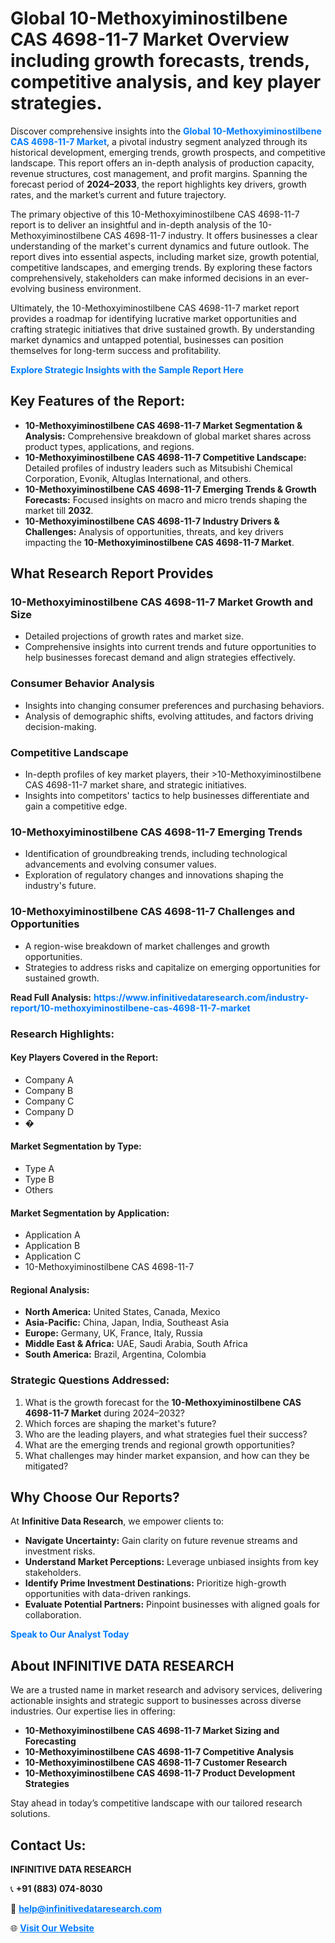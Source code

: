 <h1>Global 10-Methoxyiminostilbene CAS 4698-11-7 Market Overview including growth forecasts, trends, competitive analysis, and key player strategies.</h1>
<p>
Discover comprehensive insights into the 
<a href="https://www.infinitivedataresearch.com/industry-report/10-methoxyiminostilbene-cas-4698-11-7-market" rel="dofollow" style="color: #007BFF; text-decoration: none;"><strong>Global 10-Methoxyiminostilbene CAS 4698-11-7 Market</strong></a>, a pivotal industry segment analyzed through its historical development, emerging trends, growth prospects, and competitive landscape. This report offers an in-depth analysis of production capacity, revenue structures, cost management, and profit margins. Spanning the forecast period of <strong>2024–2033</strong>, the report highlights key drivers, growth rates, and the market’s current and future trajectory.
</p>
<p>
The primary objective of this 10-Methoxyiminostilbene CAS 4698-11-7 report is to deliver an insightful and in-depth analysis of the 10-Methoxyiminostilbene CAS 4698-11-7 industry. It offers businesses a clear understanding of the market's current dynamics and future outlook. The report dives into essential aspects, including market size, growth potential, competitive landscapes, and emerging trends. By exploring these factors comprehensively, stakeholders can make informed decisions in an ever-evolving business environment.
</p>
<p>
Ultimately, the 10-Methoxyiminostilbene CAS 4698-11-7 market report provides a roadmap for identifying lucrative market opportunities and crafting strategic initiatives that drive sustained growth. By understanding market dynamics and untapped potential, businesses can position themselves for long-term success and profitability.
</p>
<p>
<a href="https://www.infinitivedataresearch.com/request-sample/reportId=111362" style="color: #007BFF; text-decoration: none;"><strong>Explore Strategic Insights with the Sample Report Here</strong></a>
</p>

<h2>Key Features of the Report:</h2>
<ul>
<li><strong>10-Methoxyiminostilbene CAS 4698-11-7 Market Segmentation & Analysis:</strong> Comprehensive breakdown of global market shares across product types, applications, and regions.</li>
<li><strong>10-Methoxyiminostilbene CAS 4698-11-7 Competitive Landscape:</strong> Detailed profiles of industry leaders such as Mitsubishi Chemical Corporation, Evonik, Altuglas International, and others.</li>
<li><strong>10-Methoxyiminostilbene CAS 4698-11-7 Emerging Trends & Growth Forecasts:</strong> Focused insights on macro and micro trends shaping the market till <strong>2032</strong>.</li>
<li><strong>10-Methoxyiminostilbene CAS 4698-11-7 Industry Drivers & Challenges:</strong> Analysis of opportunities, threats, and key drivers impacting the <strong>10-Methoxyiminostilbene CAS 4698-11-7 Market</strong>.</li>
</ul>

<h2>What Research Report Provides</h2>
<h3>10-Methoxyiminostilbene CAS 4698-11-7 Market Growth and Size</h3>
<ul>
<li>Detailed projections of growth rates and market size.</li>
<li>Comprehensive insights into current trends and future opportunities to help businesses forecast demand and align strategies effectively.</li>
</ul>

<h3>Consumer Behavior Analysis</h3>
<ul>
<li>Insights into changing consumer preferences and purchasing behaviors.</li>
<li>Analysis of demographic shifts, evolving attitudes, and factors driving decision-making.</li>
</ul>

<h3>Competitive Landscape</h3>
<ul>
<li>In-depth profiles of key market players, their >10-Methoxyiminostilbene CAS 4698-11-7 market share, and strategic initiatives.</li>
<li>Insights into competitors' tactics to help businesses differentiate and gain a competitive edge.</li>
</ul>

<h3>10-Methoxyiminostilbene CAS 4698-11-7 Emerging Trends</h3>
<ul>
<li>Identification of groundbreaking trends, including technological advancements and evolving consumer values.</li>
<li>Exploration of regulatory changes and innovations shaping the industry's future.</li>
</ul>

<h3>10-Methoxyiminostilbene CAS 4698-11-7 Challenges and Opportunities</h3>
<ul>
<li>A region-wise breakdown of market challenges and growth opportunities.</li>
<li>Strategies to address risks and capitalize on emerging opportunities for sustained growth.</li>
</ul>
<p><strong>Read Full Analysis:</strong> <a href="https://www.infinitivedataresearch.com/industry-report/10-methoxyiminostilbene-cas-4698-11-7-market" rel="dofollow" style="color: #007BFF; text-decoration: none;"><strong>https://www.infinitivedataresearch.com/industry-report/10-methoxyiminostilbene-cas-4698-11-7-market</strong></a></p>
<h3>Research Highlights:</h3>
<h4>Key Players Covered in the Report:</h4>
<ul><li>Company A</li><li>Company B</li><li>Company C</li><li>Company D</li><li>�</li></ul>
<h4>Market Segmentation by Type:</h4>
<ul><li>Type A</li><li>Type B</li><li>Others</li></ul>
<h4>Market Segmentation by Application:</h4>
<ul><li>Application A</li><li>Application B</li><li>Application C</li><li>10-Methoxyiminostilbene CAS 4698-11-7</li></ul>

<h4>Regional Analysis:</h4>
<ul>
<li><strong>North America:</strong> United States, Canada, Mexico</li>
<li><strong>Asia-Pacific:</strong> China, Japan, India, Southeast Asia</li>
<li><strong>Europe:</strong> Germany, UK, France, Italy, Russia</li>
<li><strong>Middle East & Africa:</strong> UAE, Saudi Arabia, South Africa</li>
<li><strong>South America:</strong> Brazil, Argentina, Colombia</li>
</ul>

<h3>Strategic Questions Addressed:</h3>
<ol>
<li>What is the growth forecast for the <strong>10-Methoxyiminostilbene CAS 4698-11-7 Market</strong> during 2024–2032?</li>
<li>Which forces are shaping the market's future?</li>
<li>Who are the leading players, and what strategies fuel their success?</li>
<li>What are the emerging trends and regional growth opportunities?</li>
<li>What challenges may hinder market expansion, and how can they be mitigated?</li>
</ol>

<h2>Why Choose Our Reports?</h2>
<p>At <strong>Infinitive Data Research</strong>, we empower clients to:</p>
<ul>
<li><strong>Navigate Uncertainty:</strong> Gain clarity on future revenue streams and investment risks.</li>
<li><strong>Understand Market Perceptions:</strong> Leverage unbiased insights from key stakeholders.</li>
<li><strong>Identify Prime Investment Destinations:</strong> Prioritize high-growth opportunities with data-driven rankings.</li>
<li><strong>Evaluate Potential Partners:</strong> Pinpoint businesses with aligned goals for collaboration.</li>
</ul>
<p><a href="https://www.infinitivedataresearch.com/industry-report/10-methoxyiminostilbene-cas-4698-11-7-market" rel="dofollow" style="color: #007BFF; text-decoration: none;"><strong>Speak to Our Analyst Today</strong></a></p>

<h2>About INFINITIVE DATA RESEARCH</h2>
<p>We are a trusted name in market research and advisory services, delivering actionable insights and strategic support to businesses across diverse industries. Our expertise lies in offering:</p>
<ul>
<li><strong>10-Methoxyiminostilbene CAS 4698-11-7 Market Sizing and Forecasting</strong></li>
<li><strong>10-Methoxyiminostilbene CAS 4698-11-7 Competitive Analysis</strong></li>
<li><strong>10-Methoxyiminostilbene CAS 4698-11-7 Customer Research</strong></li>
<li><strong>10-Methoxyiminostilbene CAS 4698-11-7 Product Development Strategies</strong></li>
</ul>
<p>Stay ahead in today’s competitive landscape with our tailored research solutions.</p>

<h2>Contact Us:</h2>
<p><strong>INFINITIVE DATA RESEARCH</strong></p>
<p>📞 <strong>+91 (883) 074-8030</strong></p>
<p>📧 <strong><a href="mailto:help@infinitivedataresearch.com" style="color: #007BFF;">help@infinitivedataresearch.com</a></strong></p>
<p>🌐 <strong><a href="https://www.infinitivedataresearch.com" rel="dofollow" style="color: #007BFF;">Visit Our Website</a></strong></p>